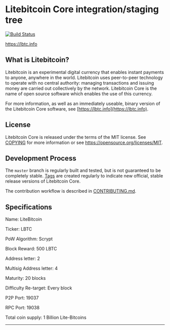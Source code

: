 Litebitcoin Core integration/staging tree
=====================================

[![Build Status](https://travis-ci.org/litebitcoins/litebitcoin.svg?branch=master)](https://travis-ci.org/litebitcoins/litebitcoin)

https://lbtc.info

What is Litebitcoin?
-------------------

Litebitcoin is an experimental digital currency that enables instant payments to
anyone, anywhere in the world. Litebitcoin uses peer-to-peer technology to operate
with no central authority: managing transactions and issuing money are carried
out collectively by the network. Litebitcoin Core is the name of open source
software which enables the use of this currency.

For more information, as well as an immediately useable, binary version of
the Litebitcoin Core software, see [https://lbtc.info](https://lbtc.info).

License
-------

Litebitcoin Core is released under the terms of the MIT license. See [COPYING](COPYING) for more
information or see https://opensource.org/licenses/MIT.

Development Process
-------------------

The `master` branch is regularly built and tested, but is not guaranteed to be
completely stable. [Tags](https://github.com/litebitcoins/litebitcoin/tags) are created
regularly to indicate new official, stable release versions of Litebitcoin Core.

The contribution workflow is described in [CONTRIBUTING.md](CONTRIBUTING.md).



Specifications
--------------

Name: LiteBitcoin

Ticker: LBTC

PoW Algorithm: Scrypt

Block Reward: 500 LBTC

Address letter: 2

Multisig Address letter: 4

Maturity: 20 blocks

Difficulty Re-target: Every block

P2P Port: 19037

RPC Port: 19038

Total coin supply: 1 Billion Lite-Bitcoins

-------------------------------------------


